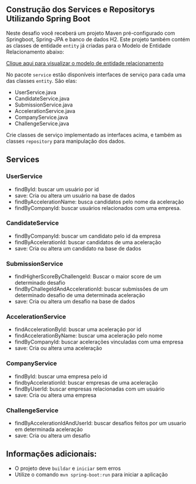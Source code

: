 ## Construção dos Services e Repositorys Utilizando Spring Boot

Neste desafio você receberá um projeto Maven pré-configurado com Springboot, Spring-JPA e banco de dados H2. Este projeto também contém as classes de entidade `entity` já criadas para o Modelo de Entidade Relacionamento abaixo:

[Clique aqui para visualizar o modelo de entidade relacionamento](https://codenation-challenges.s3-us-west-1.amazonaws.com/java-10/codenation-sample-2.png)

No pacote `service` estão disponíveis interfaces de serviço para cada uma das classes `entity`.
São elas:

- UserService.java
- CandidateService.java
- SubmissionService.java
- AccelerationService.java
- CompanyService.java
- ChallengeService.java

Crie classes de serviço implementado as interfaces acima, e também as classes `repository` para manipulação dos dados.

## Services

### UserService

- findById: buscar um usuário por id
- save: Cria ou altera um usuário na base de dados
- findByAccelerationName: busca candidatos pelo nome da aceleração
- findByCompanyId: buscar usuários relacionados com uma empresa.

### CandidateService

- findByCompanyId: buscar um candidato pelo id da empresa 
- findByAccelerationId: buscar candidatos de uma aceleração
- save: Cria ou altera um candidato na base de dados

### SubmissionService

- findHigherScoreByChallengeId: Buscar o maior score de um determinado desafio
- findByChallegeIdAndAccelerationId: buscar submissões de um determinado desafio de uma determinada aceleração
- save: Cria ou altera um desafio na base de dados

### AccelerationService

- findAccelerationById: buscar uma aceleração por id
- findAccelerationByName: buscar uma aceleração pelo nome
- findByCompanyId: buscar acelerações vinculadas com uma empresa
- save: Cria ou altera uma aceleração

### CompanyService

- findById: buscar uma empresa pelo id
- findbyAccelerationId: buscar empresas de uma aceleração
- findByUserId: buscar empresas relacionadas com um usuário
- save: Cria ou altera uma empresa

### ChallengeService

- findByAccelerationIdAndUserId: buscar desafios feitos por um usuario em determinada aceleração
- save: Cria ou altera um desafio

##  Informações adicionais:
- O projeto deve `buildar` e `iniciar` sem erros
- Utilize o comando `mvn spring-boot:run` para iniciar a aplicação
